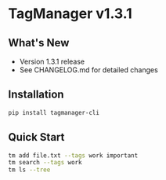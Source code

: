 # TagManager v1.3.1

## What's New
- Version 1.3.1 release
- See CHANGELOG.md for detailed changes

## Installation
```bash
pip install tagmanager-cli
```

## Quick Start
```bash
tm add file.txt --tags work important
tm search --tags work
tm ls --tree
```
